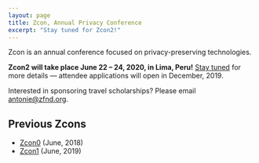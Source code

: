 ```yaml
---
layout: page
title: Zcon, Annual Privacy Conference
excerpt: "Stay tuned for Zcon2!"
---
```


Zcon is an annual conference focused on privacy-preserving technologies.

**Zcon2 will take place June 22 – 24, 2020, in Lima, Peru!** [Stay tuned](https://buttondown.email/zcashfoundation) for more details — attendee applications will open in December, 2019.

Interested in sponsoring travel scholarships? Please email [antonie@zfnd.org](mailto:antonie@zfnd.org).

## Previous Zcons

* [Zcon0](https://www.zfnd.org/zcon/0/) (June, 2018)
* [Zcon1](https://www.zfnd.org/zcon/1/) (June, 2019)
